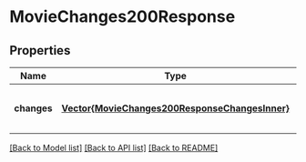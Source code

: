 # MovieChanges200Response


## Properties
Name | Type | Description | Notes
------------ | ------------- | ------------- | -------------
**changes** | [**Vector{MovieChanges200ResponseChangesInner}**](MovieChanges200ResponseChangesInner.md) |  | [optional] [default to nothing]


[[Back to Model list]](../README.md#models) [[Back to API list]](../README.md#api-endpoints) [[Back to README]](../README.md)


